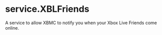 service.XBLFriends
==================

A service to allow XBMC to notify you when your Xbox Live Friends come online.